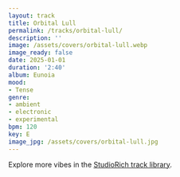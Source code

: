 ```yaml
---
layout: track
title: Orbital Lull
permalink: /tracks/orbital-lull/
description: ''
image: /assets/covers/orbital-lull.webp
image_ready: false
date: 2025-01-01
duration: '2:40'
album: Eunoia
mood:
- Tense
genre:
- ambient
- electronic
- experimental
bpm: 120
key: E
image_jpg: /assets/covers/orbital-lull.jpg
---
```


Explore more vibes in the [StudioRich track library](/tracks/).
